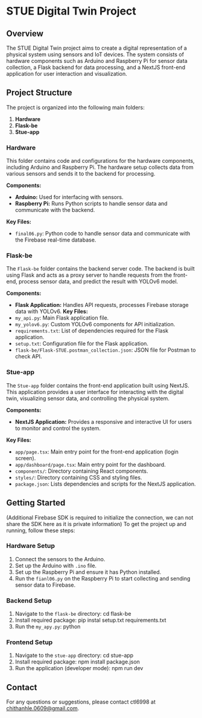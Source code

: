 # STUE Digital Twin Project

## Overview
The STUE Digital Twin project aims to create a digital representation of a physical system using sensors and IoT devices. The system consists of hardware components such as Arduino and Raspberry Pi for sensor data collection, a Flask backend for data processing, and a NextJS front-end application for user interaction and visualization.

## Project Structure
The project is organized into the following main folders:

1. **Hardware**
2. **Flask-be**
3. **Stue-app**

### Hardware
This folder contains code and configurations for the hardware components, including Arduino and Raspberry Pi. The hardware setup collects data from various sensors and sends it to the backend for processing.

**Components:**
- **Arduino:** Used for interfacing with sensors.
- **Raspberry Pi:** Runs Python scripts to handle sensor data and communicate with the backend.

**Key Files:**
- `final06.py`: Python code to handle sensor data and communicate with the Firebase real-time database.

### Flask-be
The `Flask-be` folder contains the backend server code. The backend is built using Flask and acts as a proxy server to handle requests from the front-end, process sensor data, and predict the result with YOLOv6 model.

**Components:**
- **Flask Application:** Handles API requests, processes Firebase storage data with YOLOv6.
**Key Files:**
- `my_api.py`: Main Flask application file.
- `my_yolov6.py`: Custom YOLOv6 components for API initialization.
- `requirements.txt`: List of dependencies required for the Flask application.
- `setup.txt`: Configuration file for the Flask application.
- `flask-be/Flask-STUE.postman_collection.json`: JSON file for Postman to check API.

### Stue-app
The `Stue-app` folder contains the front-end application built using NextJS. This application provides a user interface for interacting with the digital twin, visualizing sensor data, and controlling the physical system.

**Components:**
- **NextJS Application:** Provides a responsive and interactive UI for users to monitor and control the system.

**Key Files:**
- `app/page.tsx`: Main entry point for the front-end application (login screen).
- `app/dashboard/page.tsx`: Main entry point for the dashboard.
- `components/`: Directory containing React components.
- `styles/`: Directory containing CSS and styling files.
- `package.json`: Lists dependencies and scripts for the NextJS application.

## Getting Started
(Additional Firebase SDK is required to initialize the connection, we can not share the SDK here as it is private information)
To get the project up and running, follow these steps:

### Hardware Setup
1. Connect the sensors to the Arduino.
2. Set up the Arduino with `.ino` file.
3. Set up the Raspberry Pi and ensure it has Python installed.
4. Run the `fianl06.py` on the Raspberry Pi to start collecting and sending sensor data to Firebase.

### Backend Setup
1. Navigate to the `flask-be` directory: cd flask-be
2. Install required package: pip instal setup.txt requirements.txt
3. Run the `my_apy.py`: python

### Frontend Setup
1. Navigate to the `stue-app` directory: cd stue-app
2. Install required package: npm install package.json
3. Run the application (developer mode): npm run dev

## Contact
For any questions or suggestions, please contact ctl6998 at chithanhle.0609@gmail.com.
